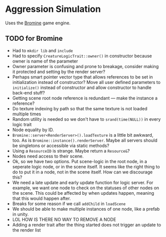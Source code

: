 # Aggression Simulation

Uses the [Bromine](https://github.com/thorlucas/Bromine) game engine.

## TODO for Bromine

- Had to `mkdir lib` and `include`
- Had to specify `CreatureLogicTrait::owner()` in constructor because owner is name of the parameter
- Owner parameter is confusing and prone to breakage, consider making it protected and setting by the render server?
- Perhaps smart pointer vector type that allows references to be set in initialization instead of constructor? Move all user defined parameters to `initialize()` instead of constructor and allow constructor to handle back-end stuff?
- Getting scene root node reference is redundant — make the instance a reference?
- Do texture indexing by path so that the same texture is not loaded multiple times
- Random utility is needed so we don't have to `srand(time(NULL))` in every logic trait
- Node equality by ID.
- `Bromine::server<RenderServer>().loadTexture` is a little bit awkward, too. As is `Bromine::instance().renderServer`. Maybe all servers should be singletons or accessible via static methods?
- Using a `ResourceID` is strange. Maybe return a `Resource&`?
- Nodes need access to their scene.
- Ok, so we have two options. Put scene-logic in the root node, in a seperate logic node, or in the scene itself. It seems like the right thing to do to put it in a node, not in the scene itself. How can we discourage this?
- We need a late update and early update function for logic server. For example, we want one node to check on the statuses of other nodes on the scene. This could be affected by when updates happen, meaning that this would happen after.
- Breaks for some reason if we call `addChild` in `loadScene`
- We should be able to make multiple instances of one node, like a prefab in unity.
- LOL HOW IS THERE NO WAY TO REMOVE A NODE
- Adding a render trait after the thing started does not trigger an update to the render list